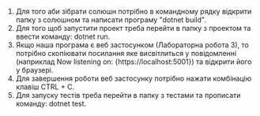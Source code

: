 1. Для того аби зібрати солюшн потрібно в командному рядку відкрити папку з солюшном та написати програму "dotnet build".
2. Для того щоб запустити проект треба перейти в папку з проектом та ввести команду: dotnet run.
3. Якщо наша програма є веб застосунком (Лабораторна робота 3), то потрібно скопіювати посилання яке висвітлиться у повідомленні (наприклад Now listening on: {https://localhost:5001}) та відкрити його у браузері.
4. Для завершення роботи веб застосунку потрібно нажати комбінацію клавіш CTRL + C.
5. Для запуску тестів треба перейти в папку з тестами та прописати команду: dotnet test.
